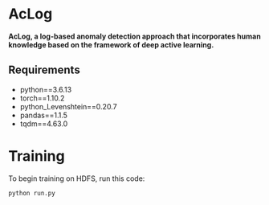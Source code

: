 # AcLog
**AcLog, a log-based anomaly detection approach that incorporates human knowledge based on the framework of deep active learning.**
## Requirements
- python==3.6.13
- torch==1.10.2
- python_Levenshtein==0.20.7
- pandas==1.1.5
- tqdm==4.63.0

# Training
To begin training on HDFS, run this code:
```
python run.py
```

